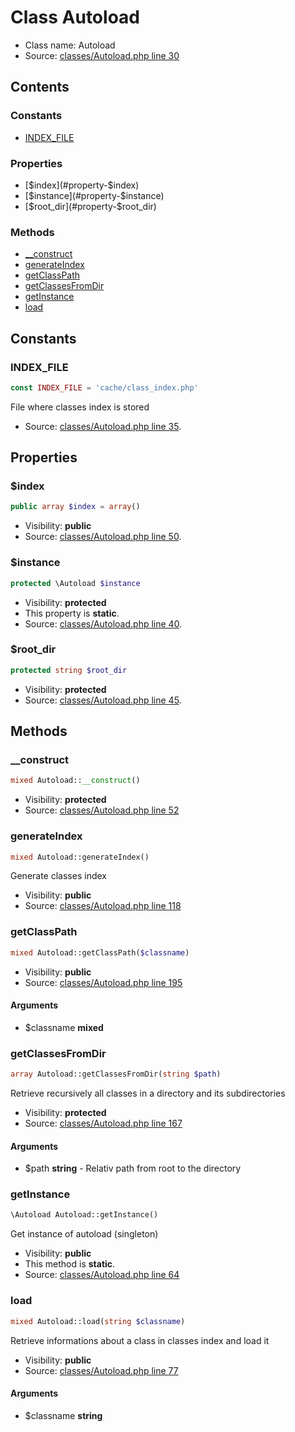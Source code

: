 Class Autoload
=====================





* Class name: Autoload
* Source: [classes/Autoload.php line 30](https://github.com/PrestaShop/PrestaShop/blob/1.5.3.0/classes/Autoload.php#L30)


Contents
--------

### Constants

* [INDEX_FILE](#constant-INDEX_FILE)

### Properties

* [$index](#property-$index)
* [$instance](#property-$instance)
* [$root_dir](#property-$root_dir)

### Methods

* [__construct](#method-__construct)
* [generateIndex](#method-generateIndex)
* [getClassPath](#method-getClassPath)
* [getClassesFromDir](#method-getClassesFromDir)
* [getInstance](#method-getInstance)
* [load](#method-load)


Constants
----------


### <a name="constant-INDEX_FILE"></a>INDEX_FILE

```php
const INDEX_FILE = 'cache/class_index.php'
```

File where classes index is stored



* Source: [classes/Autoload.php line 35](https://github.com/PrestaShop/PrestaShop/blob/1.5.3.0/classes/Autoload.php#L35).


Properties
----------


### <a name="property-$index"></a>$index

```php
public array $index = array()
```





* Visibility: **public**
* Source: [classes/Autoload.php line 50](https://github.com/PrestaShop/PrestaShop/blob/1.5.3.0/classes/Autoload.php#L50).


### <a name="property-$instance"></a>$instance

```php
protected \Autoload $instance
```





* Visibility: **protected**
* This property is **static**.
* Source: [classes/Autoload.php line 40](https://github.com/PrestaShop/PrestaShop/blob/1.5.3.0/classes/Autoload.php#L40).


### <a name="property-$root_dir"></a>$root_dir

```php
protected string $root_dir
```





* Visibility: **protected**
* Source: [classes/Autoload.php line 45](https://github.com/PrestaShop/PrestaShop/blob/1.5.3.0/classes/Autoload.php#L45).


Methods
-------


### <a name="method-__construct"></a>__construct

```php
mixed Autoload::__construct()
```





* Visibility: **protected**
* Source: [classes/Autoload.php line 52](https://github.com/PrestaShop/PrestaShop/blob/1.5.3.0/classes/Autoload.php#L52)




### <a name="method-generateIndex"></a>generateIndex

```php
mixed Autoload::generateIndex()
```

Generate classes index



* Visibility: **public**
* Source: [classes/Autoload.php line 118](https://github.com/PrestaShop/PrestaShop/blob/1.5.3.0/classes/Autoload.php#L118)




### <a name="method-getClassPath"></a>getClassPath

```php
mixed Autoload::getClassPath($classname)
```





* Visibility: **public**
* Source: [classes/Autoload.php line 195](https://github.com/PrestaShop/PrestaShop/blob/1.5.3.0/classes/Autoload.php#L195)


#### Arguments
* $classname **mixed**



### <a name="method-getClassesFromDir"></a>getClassesFromDir

```php
array Autoload::getClassesFromDir(string $path)
```

Retrieve recursively all classes in a directory and its subdirectories



* Visibility: **protected**
* Source: [classes/Autoload.php line 167](https://github.com/PrestaShop/PrestaShop/blob/1.5.3.0/classes/Autoload.php#L167)


#### Arguments
* $path **string** - Relativ path from root to the directory



### <a name="method-getInstance"></a>getInstance

```php
\Autoload Autoload::getInstance()
```

Get instance of autoload (singleton)



* Visibility: **public**
* This method is **static**.
* Source: [classes/Autoload.php line 64](https://github.com/PrestaShop/PrestaShop/blob/1.5.3.0/classes/Autoload.php#L64)




### <a name="method-load"></a>load

```php
mixed Autoload::load(string $classname)
```

Retrieve informations about a class in classes index and load it



* Visibility: **public**
* Source: [classes/Autoload.php line 77](https://github.com/PrestaShop/PrestaShop/blob/1.5.3.0/classes/Autoload.php#L77)


#### Arguments
* $classname **string**


